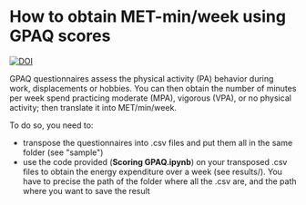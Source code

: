 # How to obtain MET-min/week using GPAQ scores




[![DOI](https://zenodo.org/badge/DOI/10.5281/zenodo.10086826.svg)](https://doi.org/10.5281/zenodo.10086826)




GPAQ questionnaires assess the physical activity (PA) behavior during work, displacements or hobbies.
You can then obtain the number of minutes per week spend practicing moderate (MPA), vigorous (VPA), or no physical activity; then translate it into MET/min/week.  
  
To do so, you need to:
* transpose the questionnaires into .csv files and put them all in the same folder (see "sample")
* use the code provided (**Scoring GPAQ.ipynb**) on your transposed .csv files to obtain the energy expenditure over a week (see results/). You have to precise the path of the folder where all the .csv are, and the path where you want to save the result

